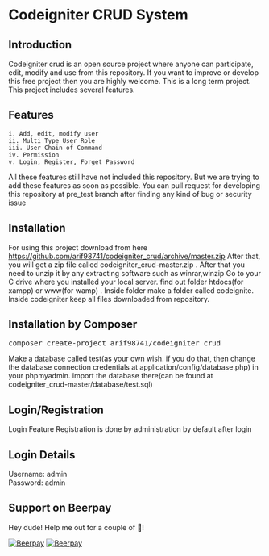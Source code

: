 # Codeigniter CRUD System

## Introduction

Codeigniter crud is an open source project where anyone can participate, edit, modify and use from this repository.
If you want to improve or develop this free project then you are highly welcome. This is a long term project.
This project includes several features. 

## Features

	i. Add, edit, modify user
	ii. Multi Type User Role
	iii. User Chain of Command
	iv. Permission
	v. Login, Register, Forget Password


All these features still have not included this repository. But we are trying to add these features as soon as possible. You can pull request for developing this repository at pre_test branch after finding any kind of bug or security issue

## Installation

For using this project download from here https://github.com/arif98741/codeigniter_crud/archive/master.zip
After that, you will get a zip file called codeigniter_crud-master.zip . After that you need to unzip it by any extracting software such as winrar,winzip
Go to your C drive where you installed your local server. find out folder htdocs(for xampp) or www(for wamp) .
Inside folder make a folder called codeignite. Inside codeigniter keep all files downloaded from repository. 

## Installation by Composer
<pre>
composer create-project arif98741/codeigniter_crud
</pre>


Make a database called test(as your own wish. if you do that, then change the database connection credentials at application/config/database.php) in your phpmyadmin. import the database there(can be found at codeigniter_crud-master/database/test.sql)

## Login/Registration
Login Feature 
Registration is done by administration by default after login

## Login Details
Username: admin <br>
Password: admin

	

## Support on Beerpay
Hey dude! Help me out for a couple of :beers:!

[![Beerpay](https://beerpay.io/arif98741/codeigniter_crud/badge.svg?style=beer-square)](https://beerpay.io/arif98741/codeigniter_crud)  [![Beerpay](https://beerpay.io/arif98741/codeigniter_crud/make-wish.svg?style=flat-square)](https://beerpay.io/arif98741/codeigniter_crud?focus=wish)
